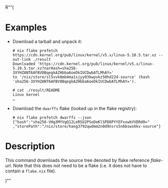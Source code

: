R""(

# Examples

* Download a tarball and unpack it:

  ```console
  # nix flake prefetch https://cdn.kernel.org/pub/linux/kernel/v5.x/linux-5.10.5.tar.xz --out-link ./result
  Downloaded 'https://cdn.kernel.org/pub/linux/kernel/v5.x/linux-5.10.5.tar.xz?narHash=sha256-3XYHZANT6AFBV0BqegkAZHbba6oeDkIUCDwbATLMhAY='
  to '/nix/store/sl5vvk8mb4ma1sjyy03kwpvkz50hd22d-source' (hash
  'sha256-3XYHZANT6AFBV0BqegkAZHbba6oeDkIUCDwbATLMhAY=').

  # cat ./result/README
  Linux kernel
  …
  ```

* Download the `dwarffs` flake (looked up in the flake registry):

  ```console
  # nix flake prefetch dwarffs --json
  {"hash":"sha256-VHg3MYVgQ12LeRSU2PSoDeKlSPD8PYYEFxxwkVVDRd0="
  ,"storePath":"/nix/store/hang3792qwdmm2n0d9nsrs5n6bsws6kv-source"}
  ```

# Description

This command downloads the source tree denoted by flake reference
*flake-url*. Note that this does not need to be a flake (i.e. it does
not have to contain a `flake.nix` file).

)""
